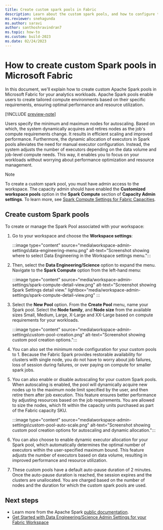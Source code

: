 ```yaml
---
title: Create custom spark pools in Fabric
description: Learn about the custom spark pools, and how to configure them from Fabric workspace settings.
ms.reviewer: snehagunda
ms.author: saravi
author: santhoshravindran7
ms.topic: how-to
ms.custom: build-2023
ms.date: 02/24/2023
---
```

# How to create custom Spark pools in Microsoft Fabric

In this document, we'll explain how to create custom Apache Spark pools in Microsoft Fabric for your analytics workloads. Apache Spark pools enable users to create tailored compute environments based on their specific requirements, ensuring optimal performance and resource utilization.

[!INCLUDE [preview-note](../includes/preview-note.md)]

Users specify the minimum and maximum nodes for autoscaling. Based on which, the system dynamically acquires and retires nodes as the job's compute requirements change. It results in efficient scaling and improved performance. Furthermore, the dynamic allocation of executors in Spark pools alleviates the need for manual executor configuration. Instead, the system adjusts the number of executors depending on the data volume and job-level compute needs. This way, it enables you to focus on your workloads without worrying about performance optimization and resource management.

> [!NOTE]
> To create a custom spark pool, you must have admin access to the workspace. The capacity admin should have enabled the **Customized workspace pools** option in the **Spark Compute** section of **Capacity Admin settings**. To learn more, see [Spark Compute Settings for Fabric Capacities](capacity-settings-management.md).

## Create custom Spark pools

To create or manage the Spark Pool associated with your workspace:

1. Go to your workspace and choose the **Workspace settings**:

   :::image type="content" source="media\workspace-admin-settings\data-engineering-menu.png" alt-text="Screenshot showing where to select Data Engineering in the Workspace settings menu.":::

1. Then, select the **Data Engineering/Science** option to expand the menu. Navigate to the **Spark Compute** option from the left-hand menu:

   :::image type="content" source="media/workspace-admin-settings/spark-compute-detail-view.png" alt-text="Screenshot showing Spark Settings detail view." lightbox="media/workspace-admin-settings/spark-compute-detail-view.png" :::

1. Select the **New Pool** option. From the **Create Pool** menu, name your Spark pool. Select the **Node family**, and **Node size** from the available sizes Small, Medium, Large, X-Large and XX-Large based on compute requirements for your workloads.

   :::image type="content" source="media\workspace-admin-settings\custom-pool-creation.png" alt-text="Screenshot showing custom pool creation options.":::

1. You can also set the minimum node configuration for your custom pools to 1. Because the Fabric Spark provides restorable availability for clusters with single node, you do not have to worry about job failures, loss of session during failures, or over paying on compute for smaller spark jobs.

1. You can also enable or disable autoscaling for your custom Spark pools. When autoscaling is enabled, the pool will dynamically acquire new nodes up to the maximum node limit specified by the user, and then retire them after job execution. This feature ensures better performance by adjusting resources based on the job requirements. You are allowed to size the nodes, which fit within the capacity units purchased as part of the Fabric capacity SKU.

   :::image type="content" source="media\workspace-admin-settings\custom-pool-auto-scale.png" alt-text="Screenshot showing custom pool creation options for autoscaling and dynamic allocation.":::

1. You can also choose to enable dynamic executor allocation for your Spark pool, which automatically determines the optimal number of executors within the user-specified maximum bound. This feature adjusts the number of executors based on data volume, resulting in improved performance and resource utilization.

1. These custom pools have a default auto-pause duration of 2 minutes. Once the auto-pause duration is reached, the session expires and the clusters are unallocated. You are charged based on the number of nodes and the duration for which the custom spark pools are used.

## Next steps

* Learn more from the Apache Spark [public documentation](https://spark.apache.org/docs/latest/configuration.html).
* [Get Started with Data Engineering/Science Admin Settings for your Fabric Workspace](workspace-admin-settings.md)
